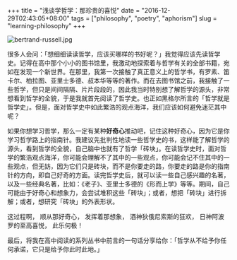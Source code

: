 +++
title = "浅谈学哲学：那珍贵的喜悦"
date = "2016-12-29T02:43:05+08:00"
tags = ["philosophy", "poetry", "aphorism"]
slug = "learning-philosophy"
+++

![bertrand-russell.jpg](/images/bertrand-russell.jpg "世纪智者罗素")

很多人会问：「想细细读读哲学，应该买哪样的书好呢？」我觉得应该先读哲学史。记得在高中那个小小的图书馆里，我激动地探索着与哲学有关的全部书籍，宛如在发现一个新世界。在那里，我第一次接触了真正意义上的哲学书，有罗素、笛卡尔、柏拉图、亚里士多德、叔本华等等的著作。而在去图书馆之前，我接触了一些哲学，但只是间间隔隔、片片段段的，因此我当时特别想了解哲学的源头，非常想看到哲学的全貌，于是我就首先阅读了哲学史。也正如黑格尔所言的「哲学就是哲学史」。但是，面对哲学史中如此繁浩的观点海洋，我们应该如何避免迷茫其中呢？

如果你想学习哲学，那么一定有某种**好奇心**推动吧，记住这种好奇心，因为它是你学习哲学路上的指南针。我建议先批判性地读一些哲学史的书，这样能了解哲学的源头，看到哲学的全貌，自己脑中也就有了哲学「砖块」。在读哲学史时，面对哲学的繁浩观点海洋，你可能会理解不了其中的一些观点，你可能会记不住其中的一些观点，但无妨，因为它们只是砖块，而不是你要走的路，你要走的路是你的指南针的方向，即自己好奇的方面。读完哲学史后，就可以读一些自己感兴趣的名著，以及一些经典名著，比如：《老子》、亚里士多德的《形而上学》等等。期间，自己可能由于好奇心和想象力，会尝试堆积这些「砖块」；或者，想把「砖块」进行拆解；或者，想研究「砖块」的外表形状。

这过程啊，
顺从那好奇心，
发挥着那想象，
酒神狄俄尼索斯的狂欢，
日神阿波罗的至高喜悦，
此乐何极！

最后，将我在高中阅读的系列丛书中前言的一句话分享给你：「哲学从不给予你任何承诺，它只是给予你此时此地。」

